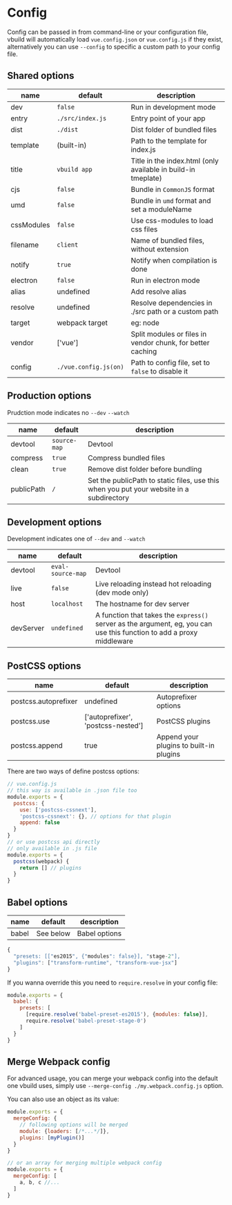 # Config

Config can be passed in from command-line or your configuration file, vbuild will automatically load `vue.config.json` or `vue.config.js` if they exist, alternatively you can use `--config` to specific a custom path to your config file.

<!-- toc -->

## Shared options

name|default|description
---|---|---
dev|`false`|Run in development mode
entry|`./src/index.js`|Entry point of your app
dist|`./dist`|Dist folder of bundled files
template|(built-in)|Path to the template for index.js
title|`vbuild app`|Title in the index.html (only available in build-in tmeplate)
cjs|`false`|Bundle in `CommonJS` format
umd|`false`|Bundle in `umd` format and set a moduleName
cssModules|`false`|Use css-modules to load css files
filename|`client`|Name of bundled files, without extension
notify|`true`|Notify when compilation is done
electron|`false`|Run in electron mode
alias|undefined|Add resolve alias
resolve|undefined|Resolve dependencies in ./src path or a custom path
target|webpack target|eg: node
vendor|['vue']|Split modules or files in vendor chunk, for better caching
config|`./vue.config.js(on)`|Path to config file, set to `false` to disable it

## Production options

Prudction mode indicates no `--dev` `--watch`

name|default|description
---|---|---
devtool|`source-map`|Devtool
compress|`true`|Compress bundled files
clean|`true`|Remove dist folder before bundling
publicPath|`/`|Set the publicPath to static files, use this when you put your website in a subdirectory

## Development options

Development indicates one of `--dev` and `--watch`

name|default|description
---|---|---
devtool|`eval-source-map`|Devtool
live|`false`|Live reloading instead hot reloading (dev mode only)
host|`localhost`|The hostname for dev server
devServer|`undefined`|A function that takes the `express()` server as the argument, eg, you can use this function to add a proxy middleware 

## PostCSS options

name|default|description
---|---|---
postcss.autoprefixer|undefined|Autoprefixer options
postcss.use|['autoprefixer', 'postcss-nested']|PostCSS plugins
postcss.append|true|Append your plugins to built-in plugins

There are two ways of define postcss options:

```js
// vue.config.js
// this way is available in .json file too
module.exports = {
  postcss: {
    use: ['postcss-cssnext'],
    'postcss-cssnext': {}, // options for that plugin
    append: false
  }
}
// or use postcss api directly
// only available in .js file
module.exports = {
  postcss(webpack) {
    return [] // plugins
  }
}
```

## Babel options

name|default|description
---|---|---
babel|See below|Babel options

```js
{
  "presets: [["es2015", {"modules": false}], "stage-2"],
  "plugins": ["transform-runtime", "transform-vue-jsx"]
}
```

If you wanna override this you need to `require.resolve` in your config file:

```js
module.exports = {
  babel: {
    presets: [
      [require.resolve('babel-preset-es2015'), {modules: false}],
      require.resolve('babel-preset-stage-0')
    ]
  }
}
```

## Merge Webpack config

For advanced usage, you can merge your webpack config into the default one vbuild uses, simply use `--merge-config ./my.webpack.config.js` option.

You can also use an object as its value:

```js
module.exports = {
  mergeConfig: {
    // following options will be merged
    module: {loaders: [/*...*/]},
    plugins: [myPlugin()]
  }
}

// or an array for merging multiple webpack config
module.exports = {
  mergeConfig: [
    a, b, c //...
  ]
}
```
